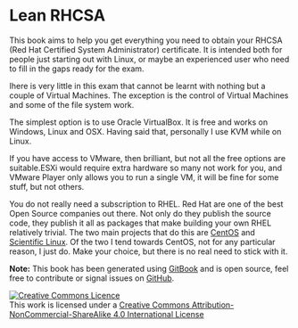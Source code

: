 Lean RHCSA
==========

This book aims to help you get everything you need to obtain your RHCSA (Red Hat Certified System Administrator) certificate. It is intended both for people just starting out with Linux, or maybe an experienced user who need to fill in the gaps ready for the exam.

Ihere is very little in this exam that cannot be learnt with nothing but a couple of Virtual Machines. The exception is the control of Virtual Machines and some of the file system work.

The simplest option is to use Oracle VirtualBox. It is free and works on Windows, Linux and OSX. Having said that, personally I use KVM while on Linux.

If you have access to VMware, then brilliant, but not all the free options are suitable.ESXi would require extra hardware so many not work for you, and VMware Player only allows you to run a single VM, it will be fine for some stuff, but not others.

You do not really need a subscription to RHEL. Red Hat are one of the best Open Source companies out there. Not only do they publish the source code, they publish it all as packages that make building your own RHEL relatively trivial. The two main projects that do this are [CentOS](www.centos.org) and [Scientific Linux](https://www.scientificlinux.org/). Of the two I tend towards CentOS, not for any particular reason, I just do. Make your choice, but there is no real need to stick with it.

**Note:** This book has been generated using [GitBook](http://www.gitbook.io) and is open source, feel free to contribute or signal issues on [GitHub](https://github.com/chriscowleyunix/gitbook-lean_rhcsa). 

<a rel="license" href="http://creativecommons.org/licenses/by-nc-sa/4.0/"><img alt="Creative Commons Licence" style="border-width:0" src="http://i.creativecommons.org/l/by-nc-sa/4.0/88x31.png" /></a><br />This work is licensed under a <a rel="license" href="http://creativecommons.org/licenses/by-nc-sa/4.0/">Creative Commons Attribution-NonCommercial-ShareAlike 4.0 International License</a>
